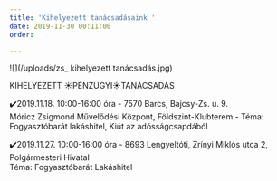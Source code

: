 ```yaml
---
title: 'Kihelyezett tanácsadásaink '
date: 2019-11-30 00:11:00
order: 

---
```

![](/uploads/zs_ kihelyezett tanácsadás.jpg)

KIHELYEZETT ☀️PÉNZÜGYI☀️TANÁCSADÁS

✔️2019.11.18. 10:00-16:00 óra - 7570 Barcs, Bajcsy-Zs. u. 9.  
Móricz Zsigmond Művelődési Központ, Földszint-Klubterem - Téma: Fogyasztóbarát lakáshitel, Kiút az adósságcsapdából

✔️2019.11.27. 10:00-16:00 óra - 8693 Lengyeltóti, Zrínyi Miklós utca 2, Polgármesteri Hivatal  
Téma: Fogyasztóbarát Lakáshitel